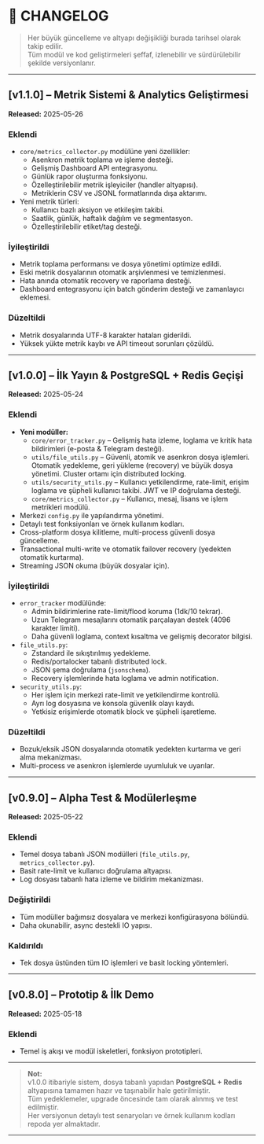 # 📑 CHANGELOG

> Her büyük güncelleme ve altyapı değişikliği burada tarihsel olarak takip edilir.  
> Tüm modül ve kod geliştirmeleri şeffaf, izlenebilir ve sürdürülebilir şekilde versiyonlanır.

---

## [v1.1.0] – Metrik Sistemi & Analytics Geliştirmesi  
**Released:** 2025-05-26

### Eklendi
- `core/metrics_collector.py` modülüne yeni özellikler:
    - Asenkron metrik toplama ve işleme desteği.
    - Gelişmiş Dashboard API entegrasyonu.
    - Günlük rapor oluşturma fonksiyonu.
    - Özelleştirilebilir metrik işleyiciler (handler altyapısı).
    - Metriklerin CSV ve JSONL formatlarında dışa aktarımı.
- Yeni metrik türleri:
    - Kullanıcı bazlı aksiyon ve etkileşim takibi.
    - Saatlik, günlük, haftalık dağılım ve segmentasyon.
    - Özelleştirilebilir etiket/tag desteği.

### İyileştirildi
- Metrik toplama performansı ve dosya yönetimi optimize edildi.
- Eski metrik dosyalarının otomatik arşivlenmesi ve temizlenmesi.
- Hata anında otomatik recovery ve raporlama desteği.
- Dashboard entegrasyonu için batch gönderim desteği ve zamanlayıcı eklemesi.

### Düzeltildi
- Metrik dosyalarında UTF-8 karakter hataları giderildi.
- Yüksek yükte metrik kaybı ve API timeout sorunları çözüldü.

---

## [v1.0.0] – İlk Yayın & PostgreSQL + Redis Geçişi  
**Released:** 2025-05-24

### Eklendi
- **Yeni modüller:**
    - `core/error_tracker.py` – Gelişmiş hata izleme, loglama ve kritik hata bildirimleri (e-posta & Telegram desteği).
    - `utils/file_utils.py` – Güvenli, atomik ve asenkron dosya işlemleri. Otomatik yedekleme, geri yükleme (recovery) ve büyük dosya yönetimi. Cluster ortamı için distributed locking.
    - `utils/security_utils.py` – Kullanıcı yetkilendirme, rate-limit, erişim loglama ve şüpheli kullanıcı takibi. JWT ve IP doğrulama desteği.
    - `core/metrics_collector.py` – Kullanıcı, mesaj, lisans ve işlem metrikleri modülü.
- Merkezi `config.py` ile yapılandırma yönetimi.
- Detaylı test fonksiyonları ve örnek kullanım kodları.
- Cross-platform dosya kilitleme, multi-process güvenli dosya güncelleme.
- Transactional multi-write ve otomatik failover recovery (yedekten otomatik kurtarma).
- Streaming JSON okuma (büyük dosyalar için).

### İyileştirildi
- `error_tracker` modülünde:
    - Admin bildirimlerine rate-limit/flood koruma (1dk/10 tekrar).
    - Uzun Telegram mesajlarını otomatik parçalayan destek (4096 karakter limiti).
    - Daha güvenli loglama, context kısaltma ve gelişmiş decorator bilgisi.
- `file_utils.py`:
    - Zstandard ile sıkıştırılmış yedekleme.
    - Redis/portalocker tabanlı distributed lock.
    - JSON şema doğrulama (`jsonschema`).
    - Recovery işlemlerinde hata loglama ve admin notification.
- `security_utils.py`:
    - Her işlem için merkezi rate-limit ve yetkilendirme kontrolü.
    - Ayrı log dosyasına ve konsola güvenlik olayı kaydı.
    - Yetkisiz erişimlerde otomatik block ve şüpheli işaretleme.

### Düzeltildi
- Bozuk/eksik JSON dosyalarında otomatik yedekten kurtarma ve geri alma mekanizması.
- Multi-process ve asenkron işlemlerde uyumluluk ve uyarılar.

---

## [v0.9.0] – Alpha Test & Modülerleşme  
**Released:** 2025-05-22

### Eklendi
- Temel dosya tabanlı JSON modülleri (`file_utils.py`, `metrics_collector.py`).
- Basit rate-limit ve kullanıcı doğrulama altyapısı.
- Log dosyası tabanlı hata izleme ve bildirim mekanizması.

### Değiştirildi
- Tüm modüller bağımsız dosyalara ve merkezi konfigürasyona bölündü.
- Daha okunabilir, async destekli IO yapısı.

### Kaldırıldı
- Tek dosya üstünden tüm IO işlemleri ve basit locking yöntemleri.

---

## [v0.8.0] – Prototip & İlk Demo  
**Released:** 2025-05-18

### Eklendi
- Temel iş akışı ve modül iskeletleri, fonksiyon prototipleri.

---

> **Not:**  
> v1.0.0 itibariyle sistem, dosya tabanlı yapıdan **PostgreSQL + Redis** altyapısına tamamen hazır ve taşınabilir hale getirilmiştir.  
> Tüm yedeklemeler, upgrade öncesinde tam olarak alınmış ve test edilmiştir.  
> Her versiyonun detaylı test senaryoları ve örnek kullanım kodları repoda yer almaktadır.

---
